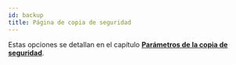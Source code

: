 ```yaml
---
id: backup
title: Página de copia de seguridad
---
```


Estas opciones se detallan en el capítulo [**Parámetros de la copia de seguridad**](../Backup/settings.md).


